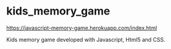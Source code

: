 # kids_memory_game

https://javascript-memory-game.herokuapp.com/index.html

Kids memory game developed with Javascript, Html5 and CSS.

